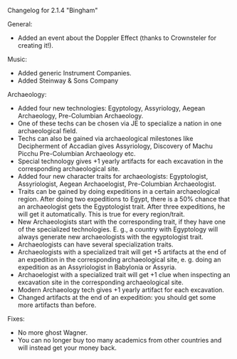 Changelog for 2.1.4 "Bingham"

General:
- Added an event about the Doppler Effect (thanks to Crownsteler for creating it!).

Music:
- Added generic Instrument Companies.
- Added Steinway & Sons Company

Archaeology:
- Added four new technologies: Egyptology, Assyriology, Aegean Archaeology, Pre-Columbian Archaeology.
- One of these techs can be chosen via JE to specialize a nation in one archaeological field.
- Techs can also be gained via archaeological milestones like Decipherment of Accadian gives Assyriology, Discovery of Machu Picchu Pre-Columbian Archaeology etc.
- Special technology gives +1 yearly artifacts for each excavation in the corresponding archaeological site.
- Added four new character traits for archaeologists: Egyptologist, Assyriologist, Aegean Archaoelogist, Pre-Columbian Archaeologist.
- Traits can be gained by doing expeditions in a certain archaeological region. After doing two expeditions to Egypt, there is a 50% chance that an archaeologist gets the Egyptologist trait. After three expeditions, he will get it automatically. This is true for every region/trait.
- New Archaeologists start with the corresponding trait, if they have one of the specialized technologies. E. g., a country with Egyptology will always generate new archaeologists with the egyptologist trait.
- Archaeologists can have several specialization traits.
- Archaeologists with a specialized trait will get +5 artifacts at the end of an expedition in the corresponding archaeological site, e. g. doing an expedition as an Assyriologist in Babylonia or Assyria.
- Archaoelogist with a specialized trait will get +1 clue when inspecting an excavation site in the corresponding archaeological site.
- Modern Archaeology tech gives +1 yearly artifact for each excavation.
- Changed artifacts at the end of an expedition: you should get some more artifacts than before.

Fixes:
- No more ghost Wagner.
- You can no longer buy too many academics from other countries and will instead get your money back.